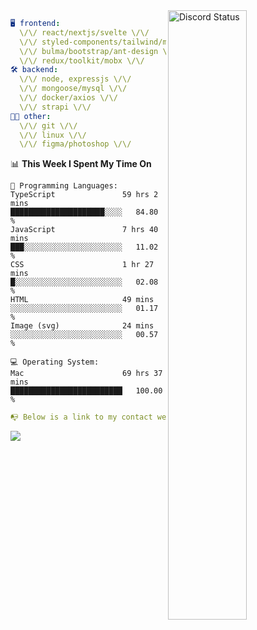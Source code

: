 
<a href="https://discord.com/users/279302975371870218" target="_blank">
    <img width="50%" align="right" alt="Discord Status" src="https://lanyard.cnrad.dev/api/279302975371870218?bg=161B22&borderRadius=5px%205px%200%200&hideTimestamp=true&idleMessage=Just%20chillin%27%20at%20the%20moment&animated=true">
</a>

```yaml
🖥️ frontend: 
  \/\/ react/nextjs/svelte \/\/
  \/\/ styled-components/tailwind/mui/
  \/\/ bulma/bootstrap/ant-design \/\/
  \/\/ redux/toolkit/mobx \/\/
🛠 backend: 
  \/\/ node, expressjs \/\/
  \/\/ mongoose/mysql \/\/
  \/\/ docker/axios \/\/
  \/\/ strapi \/\/
👨‍💻 other: 
  \/\/ git \/\/ 
  \/\/ linux \/\/
  \/\/ figma/photoshop \/\/
```
<!--START_SECTION:waka-->
📊 **This Week I Spent My Time On** 

```text
💬 Programming Languages: 
TypeScript               59 hrs 2 mins       █████████████████████░░░░   84.80 % 
JavaScript               7 hrs 40 mins       ███░░░░░░░░░░░░░░░░░░░░░░   11.02 % 
CSS                      1 hr 27 mins        █░░░░░░░░░░░░░░░░░░░░░░░░   02.08 % 
HTML                     49 mins             ░░░░░░░░░░░░░░░░░░░░░░░░░   01.17 % 
Image (svg)              24 mins             ░░░░░░░░░░░░░░░░░░░░░░░░░   00.57 % 

💻 Operating System: 
Mac                      69 hrs 37 mins      █████████████████████████   100.00 % 
```


<!--END_SECTION:waka-->
```yaml
📭 Below is a link to my contact website 
```
<a href="https://mxns.xyz" target="_black"> <img src="https://img.shields.io/badge/website-161B22?style=for-the-badge&logo=About.me&logoColor=white"></img> <a/>
